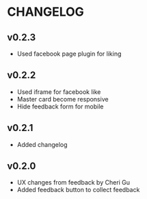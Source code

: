 # CHANGELOG

## v0.2.3
- Used facebook page plugin for liking

## v0.2.2
- Used iframe for facebook like 
- Master card become responsive
- Hide feedback form for mobile

## v0.2.1
- Added changelog

## v0.2.0
- UX changes from feedback by Cheri Gu
- Added feedback button to collect feedback
